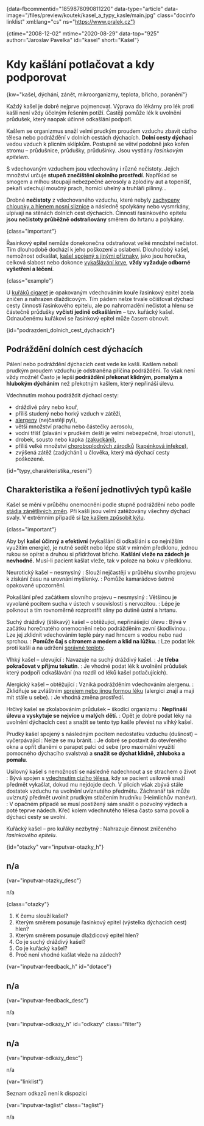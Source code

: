 
{data-fbcommentid="1859878090811220" data-type="article" data-image="/files/preview/koutek/kasel\_a\_typy_kasle/main.jpg" class="docinfo linklist" xml:lang="cs" ns="https://www.pralek.cz"}

{ctime="2008-12-02" mtime="2020-08-29" data-top="925" author="Jaroslav Pavelka" id="kasel" short="Kašel"}

# Kdy kašlání potlačovat a kdy podporovat

<!-- generated attribute kw by user_updatekw.sh on 2021-12-06, do not edit -->

{kw="kašel, dýchání, zánět, mikroorganizmy, teplota, břicho, poranění"}

Každý kašel je dobré nejprve pojmenovat. Výprava do lékárny pro lék proti kašli není vždy účelným řešením potíží. Častěji pomůže lék k uvolnění průdušek, který naopak účinné odkašlání podpoří.

Kašlem se organizmus snaží velmi prudkým proudem vzduchu zbavit cizího tělesa nebo podráždění v dolních cestách dýchacích. **Dolní cesty dýchací** vedou vzduch k plicním sklípkům. Postupně se větví podobně jako kořen stromu – průdušnice, průdušky, průdušinky. Jsou vystlány _řasinkovým epitelem_.

S vdechovaným vzduchem jsou vdechovány i různé nečistoty. Jejich množství určuje **stupeň znečištění okolního prostředí**. Například se smogem a mlhou stoupají nebezpečné aerosoly a zplodiny aut a topenišť, pekaři vdechují moučný prach, horníci uhelný a truhláři pilinný…

Drobné **nečistoty** z vdechovaného vzduchu, které nebyly [zachyceny chloupky a hlenem nosní sliznice][1] a následně spolykány nebo vysmrkány, ulpívají na stěnách dolních cest dýchacích. Činností řasinkového epitelu **jsou nečistoty průběžně odstraňovány** směrem do hrtanu a polykány.

{class="important"}

Řasinkový epitel nemůže donekonečna odstraňovat velké množství nečistot. Tím dlouhodobě dochází k jeho poškození a oslabení. Dlouhodobý kašel, nemožnost odkašlat, [kašel spojený s jinými příznaky][2], jako jsou horečka, celková slabost nebo dokonce [vykašlávání krve][3], **vždy vyžaduje odborné vyšetření a léčení**.

{class="example"}

U [kuřáků cigaret][4] je opakovaným vdechováním kouře řasinkový epitel zcela zničen a nahrazen dlaždicovým. Tím pádem nelze trvale očišťovat dýchací cesty činností řasinkového epitelu, ale po nahromadění nečistot a hlenu se částečně průdušky **vyčistí jedině odkašláním** – tzv. kuřácký kašel. Odnaučenému kuřákovi se řasinkový epitel může časem obnovit.

{id="podrazdeni\_dolnich\_cest_dychacich"}

## Podráždění dolních cest dýchacích

Pálení nebo podráždění dýchacích cest vede ke kašli. Kašlem neboli prudkým proudem vzduchu je odstraněna příčina podráždění. To však není vždy možné! Často je lepší **podráždění překonat klidným, pomalým a hlubokým dýcháním** než překotným kašlem, který nepřináší úlevu.

Vdechnutím mohou podráždit dýchací cesty:

  * dráždivé páry nebo kouř,
  * příliš studený nebo horký vzduch v zátěži,
  * [alergeny][5] (nejčastěji pyl),
  * větší množství prachu nebo částečky aerosolu,
  * vodní tříšť (plavání v prudkém dešti je velmi nebezpečné, hrozí utonutí),
  * drobek, sousto nebo kapka [(zakuckání)][6],
  * příliš velké množství [choroboplodných zárodků][7] ([kapénková infekce][8]),
  * zvýšená zátěž (zadýchání) u člověka, který má dýchací cesty poškozené.

{id="typy\_charakteristika\_reseni"}

## Charakteristika a řešení jednotlivých typů kašle

Kašel se mění v průběhu onemocnění podle stupně podráždění nebo podle [stádia zánětlivých změn][9]. Při kašli jsou velmi zatěžovány všechny dýchací svaly. V extrémním případě si [lze kašlem způsobit kýlu][10].

{class="important"}

Aby byl **kašel účinný a efektivní** (vykašlání či odkašlání s co nejnižším využitím energie), je nutné sedět nebo lépe stát v mírném předklonu, jednou rukou se opírat a druhou si přidržovat břicho. **Kašlání vleže na zádech je nevhodné.** Musí-li pacient kašlat vleže, tak v poloze na boku v předklonu.

Neurotický kašel – nesmyslný
:   Slouží nejčastěji v průběhu slovního projevu k získání času na urovnání myšlenky.
:   Pomůže kamarádovo šetrné opakované upozornění.

Pokašlání před začátkem slovního projevu – nesmyslný
:   Většinou je vyvolané pocitem sucha v ústech v souvislosti s nervozitou.
:   Lépe je polknout a tím rovnoměrně rozprostřít sliny po dutině ústní a hrtanu.

Suchý dráždivý (štěkavý) kašel – obtěžující, nepřinášející úlevu
:   Bývá v začátku horečnatého onemocnění nebo podrážděním zevní škodlivinou.
:   Lze jej zklidnit vdechováním teplé páry nad hrncem s vodou nebo nad sprchou.
:   **Pomůže čaj s citronem a medem a klid na lůžku.**
:   Lze podat lék proti kašli a na udržení [správné teploty][11].

Vlhký kašel – ulevující
:   Navazuje na suchý dráždivý kašel.
:   **Je třeba pokračovat v přijmu tekutin**.
:   Je vhodné podat lék k uvolnění průdušek který podpoří odkašlávání (na rozdíl od léků kašel potlačujících).

Alergický kašel – obtěžující
:   Vzniká podrážděním vdechováním alergenu.
:   Zklidňuje se zvláštním [sprejem nebo jinou formou léku][12] (alergici znají a mají mít stále u sebe).
:   Je vhodná změna prostředí.

Hrčivý kašel se zkolabováním průdušek – škodící organizmu
:   **Nepřináší úlevu a vyskytuje se nejvíce u malých dětí.**
:   Opět je dobré podat léky na uvolnění dýchacích cest a snažit se tento typ kašle převést na vlhký kašel.

Prudký kašel spojený s následným pocitem nedostatku vzduchu (dušnost) – vyčerpávající
:   Nelze se mu bránit.
:   Je dobré se postavit do otevřeného okna a opřít dlaněmi o parapet palci od sebe (pro maximální využití pomocného dýchacího svalstva) a **snažit se dýchat klidně, zhluboka a pomalu**.

Usilovný kašel s nemožností se následně nadechnout a se strachem o život
:   Bývá spojen s [vdechnutím cizího tělesa][6], kdy se pacient usilovně snaží předmět vykašlat, dokud mu nejdojde dech. V plicích však zbývá stále dostatek vzduchu na uvolnění uvíznutého předmětu. Záchranář tak může uvíznutý předmět uvolnit prudkým stlačením hrudníku (Heimlichův manévr).
:   V opačném případě se musí postižený sám snažit o pozvolný výdech a poté teprve nádech. Křeč kolem vdechnutého tělesa často sama povolí a dýchací cesty se uvolní.

Kuřácký kašel – pro kuřáky nezbytný
:   Nahrazuje činnost zničeného _řasinkového epitelu_.

{id="otazky" var="inputvar-otazky_h"}

## n/a

{var="inputvar-otazky_desc"}

n/a

{class="otazky"}

  1. K čemu slouží kašel?
  2. Kterým směrem posunuje řasinkový epitel (výstelka dýchacích cest) hlen?
  3. Kterým směrem posunuje dlaždicový epitel hlen?
  4. Co je suchý dráždivý kašel?
  5. Co je kuřácký kašel?
  6. Proč není vhodné kašlat vleže na zádech?

{var="inputvar-feedback_h" id="dotace"}

## n/a

{var="inputvar-feedback_desc"}

n/a

{var="inputvar-odkazy_h" id="odkazy" class="filter"}

## n/a

{var="inputvar-odkazy_desc"}

n/a

{var="linklist"}

Seznam odkazů není k dispozici

{var="inputvar-taglist" class="taglist"}

n/a

 [1]: ryma
 [2]: angina
 [3]: mytus_o_rakovine
 [4]: koureni_cigaret
 [5]: imunita
 [6]: resuscitace
 [7]: bakterie
 [8]: jak_neonemocnet
 [9]: vyvoj_zanetu
 [10]: kyla
 [11]: teplota
 [12]: leky

